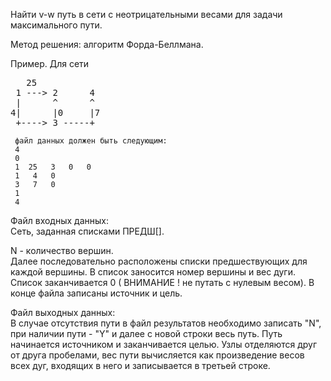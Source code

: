 Найти v-w путь в сети с неотрицательными весами для задачи максимального пути.

Метод решения: алгоритм Форда-Беллмана.
 
Пример.   Для сети 
<pre>
   25
 1 ---> 2      4  
 |      ^      ^  
4|      |0     |7  
 +----> 3 -----+  
</pre>                 
     файл данных должен быть следующим:  
     4  
     0  
     1  25   3   0   0  
     1   4   0  
     3   7   0  
     1  
     4  
 
Файл входных данных:  
 Сеть, заданная списками ПРЕДШ[].  

N - количество вершин.  
Далее последовательно  расположены  списки  предшествующих для каждой
вершины. В список заносится номер вершины и вес дуги. Список заканчивается
0 ( ВНИМАНИЕ ! не путать с нулевым весом). В конце файла записаны источник
и цель.
 
Файл выходных данных:  
  В случае  отсутствия пути в файл результатов необходимо записать "N",
при наличии пути - "Y" и далее с новой строки весь путь.  Путь  начинается
источником и заканчивается целью. Узлы отделяются друг от друга пробелами,
вес пути вычисляется как произведение весов всех дуг,  входящих в  него  и
записывается в третьей строке.

